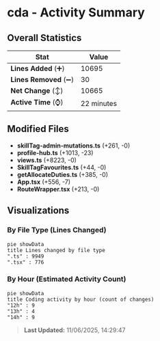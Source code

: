 # cda - Activity Summary 

## Overall Statistics

| Stat                   | Value                                                             |
| ---------------------- | ----------------------------------------------------------------- |
| **Lines Added** (➕)   | 10695                                          |
| **Lines Removed** (➖) | 30                                        |
| **Net Change** (↕)    | 10665                |
| **Active Time** (⌚)   | 22 minutes |


## Modified Files
- **skillTag-admin-mutations.ts** (+261, -0)
- **profile-hub.ts** (+1013, -23)
- **views.ts** (+8223, -0)
- **SkillTagFavourites.ts** (+44, -0)
- **getAllocateDuties.ts** (+385, -0)
- **App.tsx** (+556, -7)
- **RouteWrapper.tsx** (+213, -0)

## Visualizations

### By File Type (Lines Changed)

```mermaid
pie showData
title Lines changed by file type
".ts" : 9949
".tsx" : 776
```

### By Hour (Estimated Activity Count)

```mermaid
pie showData
title Coding activity by hour (count of changes)
"12h" : 9
"13h" : 4
"14h" : 9
```


> **Last Updated:** 11/06/2025, 14:29:47